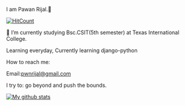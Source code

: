  I am Pawan Rijal.👋

[![HitCount](http://hits.dwyl.com/pawanrijal/pawanrijal.svg)](http://hits.dwyl.com/pawanrijal/pawanrijal)

 🌱 I’m currently studying Bsc.CSIT(5th semester) at Texas International College.
 
 Learning everyday, Currently learning django-python
 
 How to reach me:
 
 Email:pwnrijal@gmail.com
 
 I try to: go beyond and push the bounds.
 
 [![My github stats](https://github-readme-stats.vercel.app/api?username=pawanrijal)](https://github.com/anuraghazra/github-readme-stats)



